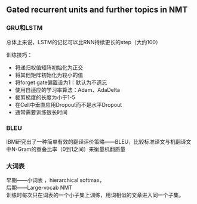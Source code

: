 ## Gated recurrent units and further topics in NMT

### GRU和LSTM

总体上来说，LSTM的记忆可以比RNN持续更长的step（大约100）

训练技巧：  

- 将递归权值矩阵初始化为正交
- 将其他矩阵初始化为较小的值
- 将forget gate偏置设为1：默认为不遗忘
- 使用自适应的学习率算法：Adam、AdaDelta
- 裁剪梯度的长度为小于1-5
- 在Cell中垂直应用Dropout而不是水平Dropout
- 通常需要训练很长时间

### BLEU

IBM研究出了一种简单有效的翻译评价策略——BLEU，比较标准译文与机翻译文中N-Gram的重叠比率（0到1之间）来衡量机翻质量

### 大词表

早期——小词表 ，hierarchical softmax，  
后期——Large-vocab NMT  
训练时每次只在词表的一个小子集上训练，用词相似的文章进入同一个子集。


